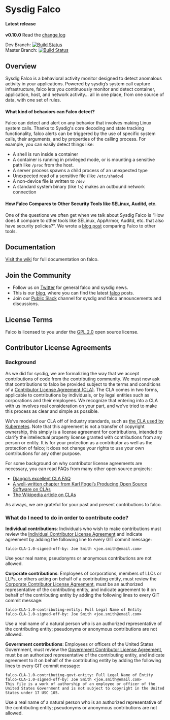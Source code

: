 # Sysdig Falco

#### Latest release

**v0.10.0**
Read the [change log](https://github.com/draios/falco/blob/dev/CHANGELOG.md)

Dev Branch: [![Build Status](https://travis-ci.org/draios/falco.svg?branch=dev)](https://travis-ci.org/draios/falco)<br />
Master Branch: [![Build Status](https://travis-ci.org/draios/falco.svg?branch=master)](https://travis-ci.org/draios/falco)

## Overview
Sysdig Falco is a behavioral activity monitor designed to detect anomalous activity in your applications. Powered by sysdig’s system call capture infrastructure, falco lets you continuously monitor and detect container, application, host, and network activity... all in one place, from one source of data, with one set of rules.

#### What kind of behaviors can Falco detect?

Falco can detect and alert on any behavior that involves making Linux system calls. Thanks to Sysdig's core decoding and state tracking functionality, falco alerts can be triggered by the use of specific system calls, their arguments, and by properties of the calling process. For example, you can easily detect things like:

- A shell is run inside a container
- A container is running in privileged mode, or is mounting a sensitive path like `/proc` from the host.
- A server process spawns a child process of an unexpected type
- Unexpected read of a sensitive file (like `/etc/shadow`)
- A non-device file is written to `/dev`
- A standard system binary (like `ls`) makes an outbound network connection

#### How Falco Compares to Other Security Tools like SELinux, Auditd, etc.

One of the questions we often get when we talk about Sysdig Falco is “How does it compare to other tools like SELinux, AppArmor, Auditd, etc. that also have security policies?”. We wrote a [blog post](https://sysdig.com/blog/selinux-seccomp-falco-technical-discussion/) comparing Falco to other tools.


Documentation
---
[Visit the wiki](https://github.com/draios/falco/wiki) for full documentation on falco.

Join the Community
---
* Follow us on [Twitter](https://twitter.com/sysdig) for general falco and sysdig news.
* This is our [blog](https://sysdig.com/blog/), where you can find the latest [falco](https://sysdig.com/blog/tag/falco/) posts.
* Join our [Public Slack](https://slack.sysdig.com) channel for sysdig and falco announcements and discussions.

License Terms
---
Falco is licensed to you under the [GPL 2.0](./COPYING) open source license.

Contributor License Agreements
---
### Background
 As we did for sysdig, we are formalizing the way that we accept contributions of code from the contributing community. We must now ask that contributions to falco be provided subject to the terms and conditions of a [Contributor License Agreement (CLA)](./cla). The CLA comes in two forms, applicable to contributions by individuals, or by legal entities such as corporations and their employees. We recognize that entering into a CLA with us involves real consideration on your part, and we’ve tried to make this process as clear and simple as possible.

 We’ve modeled our CLA off of industry standards, such as [the CLA used by Kubernetes](https://github.com/kubernetes/kubernetes/blob/master/CONTRIBUTING.md). Note that this agreement is not a transfer of copyright ownership, this simply is a license agreement for contributions, intended to clarify the intellectual property license granted with contributions from any person or entity. It is for your protection as a contributor as well as the protection of falco; it does not change your rights to use your own contributions for any other purpose.

 For some background on why contributor license agreements are necessary, you can read FAQs from many other open source projects:

- [Django’s excellent CLA FAQ](https://www.djangoproject.com/foundation/cla/faq/)
- [A well-written chapter from Karl Fogel’s Producing Open Source Software on CLAs](http://producingoss.com/en/copyright-assignment.html)
- [The Wikipedia article on CLAs](http://en.wikipedia.org/wiki/Contributor_license_agreement)

As always, we are grateful for your past and present contributions to falco.

### What do I need to do in order to contribute code?

**Individual contributions**: Individuals who wish to make contributions must review the [Individual Contributor License Agreement](./cla/falco_contributor_agreement.txt) and indicate agreement by adding the following line to every GIT commit message:

```
falco-CLA-1.0-signed-off-by: Joe Smith <joe.smith@email.com>
```

Use your real name; pseudonyms or anonymous contributions are not allowed.

**Corporate contributions**: Employees of corporations, members of LLCs or LLPs, or others acting on behalf of a contributing entity, must review the [Corporate Contributor License Agreement](./cla/falco_corp_contributor_agreement.txt), must be an authorized representative of the contributing entity, and indicate agreement to it on behalf of the contributing entity by adding the following lines to every GIT commit message:

```
falco-CLA-1.0-contributing-entity: Full Legal Name of Entity
falco-CLA-1.0-signed-off-by: Joe Smith <joe.smith@email.com>
```

Use a real name of a natural person who is an authorized representative of the contributing entity; pseudonyms or anonymous contributions are not allowed.

**Government contributions**: Employees or officers of the United States Government, must review the [Government Contributor License Agreement](https://github.com/draios/falco/blob/dev/cla/falco_govt_contributor_agreement.txt), must be an authorized representative of the contributing entity, and indicate agreement to it on behalf of the contributing entity by adding the following lines to every GIT commit message:

```
falco-CLA-1.0-contributing-govt-entity: Full Legal Name of Entity
falco-CLA-1.0-signed-off-by: Joe Smith <joe.smith@email.com>
This file is a work of authorship of an employee or officer of the United States Government and is not subject to copyright in the United States under 17 USC 105.
```

Use a real name of a natural person who is an authorized representative of the contributing entity; pseudonyms or anonymous contributions are not allowed.
